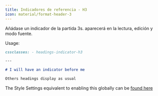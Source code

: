 ```yaml
---
title: Indicadores de referencia - H3
icon: material/format-header-3
---
```


Añádase un indicador de la partida 3s. aparecerá en la lectura, edición y
modo fuente.

Usage:

```md
cssclasses: - headings-indicator-h3

---

# I will have an indicator before me

Others headings display as usual
```

The Style Settings equivalent to enabling this globally can be [found here](../../Style-Settings/Editor/Typography/headings/index.md#for-heading-3)
